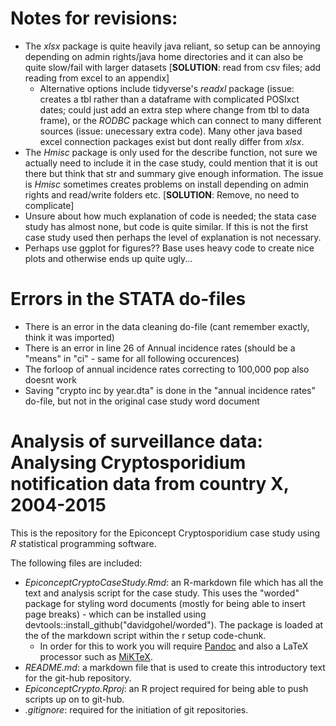 # Notes for revisions: 

- The *xlsx* package is quite heavily java reliant, so setup can be annoying depending on admin rights/java home directories and it can also be quite slow/fail with larger datasets [**SOLUTION**: read from csv files; add reading from excel to an appendix]
  - Alternative options include tidyverse's *readxl* package (issue: creates a tbl rather than a dataframe with complicated POSIxct dates; could just add an extra step where change from tbl to data frame), or the *RODBC* package which can connect to many different sources (issue: unecessary extra code). Many other java based excel connection packages exist but dont really differ from *xlsx*. 
- The *Hmisc* package is only used for the describe function, not sure we actually need to include it in the case study, could mention that it is out there but think that str and summary give enough information. The issue is *Hmisc* sometimes creates problems on install depending on admin rights and read/write folders etc. [**SOLUTION**: Remove, no need to complicate]
- Unsure about how much explanation of code is needed; the stata case study has almost none, but code is quite similar. If this is not the first case study used then perhaps the level of explanation is not necessary. 
- Perhaps use ggplot for figures?? Base uses heavy code to create nice plots and otherwise ends up quite ugly...


# Errors in the STATA do-files 
- There is an error in the data cleaning do-file (cant remember exactly, think it was imported) 
- There is an error in line 26 of Annual incidence rates (should be a "means" in "ci" - same for all following occurences)
- The forloop of annual incidence rates correcting to 100,000 pop also doesnt work 
- Saving "crypto inc by year.dta" is done in the "annual incidence rates" do-file, but not in the original case study word document



# Analysis of surveillance data: Analysing Cryptosporidium notification data from country X, 2004-2015

This is the repository for the Epiconcept Cryptosporidium case study using *R* statistical programming software. 

The following files are included: 

- *EpiconceptCryptoCaseStudy.Rmd*: an R-markdown file which has all the text and analysis script for the case study. This uses the "worded" package for styling word documents (mostly for being able to insert page breaks) - which can be installed using devtools::install_github("davidgohel/worded"). The package is loaded at the of the markdown script within the r setup code-chunk.
  - In order for this to work you will require [Pandoc](https://pandoc.org/installing.html) and also a LaTeX processor such as [MiKTeX](https://miktex.org/download). 
- *README.md*: a markdown file that is used to create this introductory text for the git-hub repository. 
- *EpiconceptCrypto.Rproj*: an R project required for being able to push scripts up on to git-hub. 
- *.gitignore*: required for the initiation of git repositories. 
